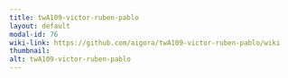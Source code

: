 ```yaml
---
title: twA109-victor-ruben-pablo
layout: default
modal-id: 76
wiki-link: https://github.com/aigora/twA109-victor-ruben-pablo/wiki
thumbnail: 
alt: twA109-victor-ruben-pablo
---
```


